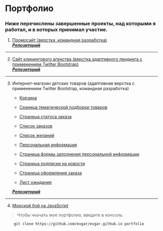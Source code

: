 Портфолио
=========
### Ниже перечислены завершенные проекты, над которыми я работал, и в которых принимал участие.


1. [Промосайт (верстка, командная разработка)](https://evgar.github.io/promo_site/index.html)     
***[Репозиторий](https://github.com/evgar/kirill_test)***

---

2. [Сайт клинингового агенства (верстка адаптивного лендинга с применением Twitter Bootstrap)](https://evgar.github.io/abricos/index.html)     
***[Репозиторий](https://github.com/evgar/abricos_site)***

---

3. Интернет-магазин детских товаров (адаптивная верстка с применением Twitter Bootstrap, командная разработка)

	* [Корзина](http://evgar.ru/some_shop/some_shop_viewed.php)

	* [Сраница тематической подборки товаров](http://evgar.ru/some_shop/some_shop_wishlist_item.php)

	* [Страница статуса заказа](http://evgar.ru/some_shop/some_shop_order.php)

	* [Список заказов](http://evgar.ru/some_shop/some_shop_orders.php)

	* [Список желаний](http://evgar.ru/some_shop/some_shop_wishlist.php)

	* [Персональная информация](http://evgar.ru/some_shop/some_shop_personal_info.php)

	* [Страница формы заполнения персональной информации](http://evgar.ru/some_shop/some_shop_personal_info_edit_2.php)

	* [Страница подписки на новости](http://evgar.ru/some_shop/some_shop_newsletters_edit.php)

	* [Страница оформления заказа](http://evgar.ru/some_shop/some_shop_cart.php)

	* [Лист ожидания](http://evgar.ru/some_shop/some_shop_waitlist.php)
	 
   ***[Репозиторий](https://github.com/evgar/kirill_test)***

---

4. [Морской бой на JavaScript](https://evgar.github.io/battleship/index.html)




>Чтобы чкачать мое портфолио, введите в консоль:  

		git clone https://github.com/evgar/evgar.github.io portfolio  
